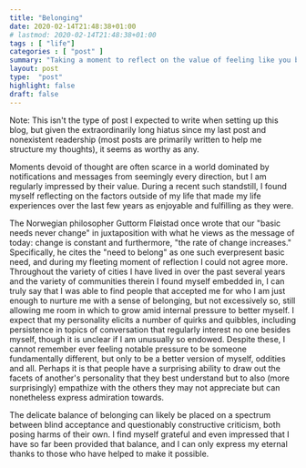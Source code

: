 ```yaml
---
title: "Belonging"
date: 2020-02-14T21:48:38+01:00
# lastmod: 2020-02-14T21:48:38+01:00
tags : [ "life"]
categories : [ "post" ]
summary: "Taking a moment to reflect on the value of feeling like you belong and are accepted for who you are."
layout: post
type:  "post"
highlight: false
draft: false
---
```


Note: This isn't the type of post I expected to write when setting up this blog, but given the extraordinarily long hiatus since my last post and nonexistent readership (most posts are primarily written to help me structure my thoughts), it seems as worthy as any.

Moments devoid of thought are often scarce in a world dominated by notifications and messages from seemingly every direction, but I am regularly impressed by their value. During a recent such standstill, I found myself reflecting on the factors outside of my life that made my life experiences over the last few years as enjoyable and fulfilling as they were.

The Norwegian philosopher Guttorm Fløistad once wrote that our "basic needs never change" in juxtaposition with what he views as the message of today: change is constant and furthermore, "the rate of change increases." Specifically, he cites the "need to belong" as one such everpresent basic need, and during my fleeting moment of reflection I could not agree more. Throughout the variety of cities I have lived in over the past several years and the variety of communities therein I found myself embedded in, I can truly say that I was able to find people that accepted me for who I am just enough to nurture me with a sense of belonging, but not excessively so, still allowing me room in which to grow amid internal pressure to better myself. I expect that my personality elicits a number of quirks and quibbles, including persistence in topics of conversation that regularly interest no one besides myself, though it is unclear if I am unusually so endowed. Despite these, I cannot remember ever feeling notable pressure to be someone fundamentally different, but only to be a better version of myself, oddities and all. Perhaps it is that people have a surprising ability to draw out the facets of another's personality that they best understand but to also (more surprisingly) empathize with the others they may not appreciate but can nonetheless express admiration towards.

The delicate balance of belonging can likely be placed on a spectrum between blind acceptance and questionably constructive criticism, both posing harms of their own. I find myself grateful and even impressed that I have so far been provided that balance, and I can only express my eternal thanks to those who have helped to make it possible.
